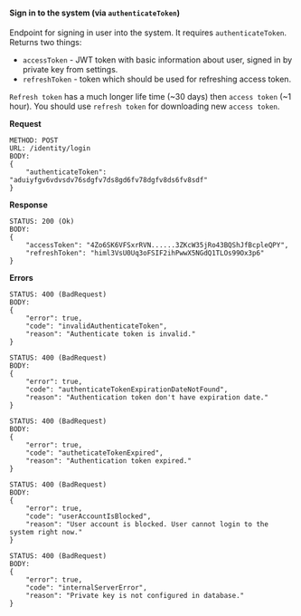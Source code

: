 #### Sign in to the system (via `authenticateToken`)

Endpoint for signing in user into the system. It requires `authenticateToken`. Returns two things:

- `accessToken` - JWT token with basic information about user, signed in by private key from settings.
- `refreshToken` - token which should be used for refreshing access token.

`Refresh token` has a much longer life time (~30 days) then `access token` (~1 hour). You should use `refresh token` for downloading new `access token`.

**Request**

```
METHOD: POST
URL: /identity/login
BODY:
{
    "authenticateToken": "aduiyfgv6vdvsdv76sdgfv7ds8gd6fv78dgfv8ds6fv8sdf"
}
```

**Response**

```
STATUS: 200 (Ok)
BODY:
{
    "accessToken": "4Zo6SK6VFSxrRVN......3ZKcW35jRo43BQShJfBcpleQPY",
    "refreshToken": "himl3VsU0Uq3oFSIF2ihPwwX5NGdQ1TLOs99Ox3p6"
}
```

**Errors**

```
STATUS: 400 (BadRequest)
BODY:
{
    "error": true,
    "code": "invalidAuthenticateToken",
    "reason": "Authenticate token is invalid."
}
```

```
STATUS: 400 (BadRequest)
BODY:
{
    "error": true,
    "code": "authenticateTokenExpirationDateNotFound",
    "reason": "Authentication token don't have expiration date."
}
```

```
STATUS: 400 (BadRequest)
BODY:
{
    "error": true,
    "code": "autheticateTokenExpired",
    "reason": "Authentication token expired."
}
```

```
STATUS: 400 (BadRequest)
BODY:
{
    "error": true,
    "code": "userAccountIsBlocked",
    "reason": "User account is blocked. User cannot login to the system right now."
}
```

```
STATUS: 400 (BadRequest)
BODY:
{
    "error": true,
    "code": "internalServerError",
    "reason": "Private key is not configured in database."
}
```
